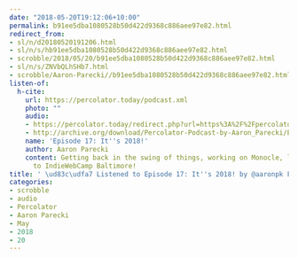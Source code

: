 ```yaml
---
date: "2018-05-20T19:12:06+10:00"
permalink: b91ee5dba1080528b50d422d9368c886aee97e82.html
redirect_from:
- sl/n/d20180520191206.html
- sl/n/s/hb91ee5dba1080528b50d422d9368c886aee97e82.html
- scrobble/2018/05/20/b91ee5dba1080528b50d422d9368c886aee97e82.html
- sl/n/s/ZNVbQLhSHb7.html
- scrobble/Aaron-Parecki//b91ee5dba1080528b50d422d9368c886aee97e82.html
listen-of:
  h-cite:
    url: https://percolator.today/podcast.xml
    photo: ""
    audio:
    - https://percolator.today/redirect.php?url=https%3A%2F%2Fpercolator.today%2Fmedia%2FEpisode_17.mp3
    - http://archive.org/download/Percolator-Podcast-by-Aaron_Parecki/Episode_17_Its_2018.mp3
    name: 'Episode 17: It''s 2018!'
    author: Aaron Parecki
    content: Getting back in the swing of things, working on Monocle, looking forward
      to IndieWebCamp Baltimore!
title: ' \ud83c\udfa7 Listened to Episode 17: It''s 2018! by @aaronpk From Percolator'
categories:
- scrobble
- audio
- Percolator
- Aaron Parecki
- May
- 2018
- 20
---
```

